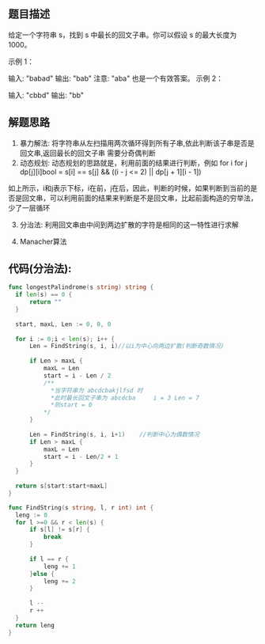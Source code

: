 ## 题目描述
给定一个字符串 s，找到 s 中最长的回文子串。你可以假设 s 的最大长度为 1000。

示例 1：

输入: "babad"
输出: "bab"
注意: "aba" 也是一个有效答案。
示例 2：

输入: "cbbd"
输出: "bb"

## 解题思路

1. 暴力解法:
        将字符串从左扫描用两次循环得到所有子串,依此判断该子串是否是回文串,返回最长的回文子串
        需要分奇偶判断
2. 动态规划:
     动态规划的思路就是，利用前面的结果进行判断，例如 
            for i
                for j
                      dp[j][i]bool = s[i] == s[j] && ((i - j <= 2) || dp[j + 1][i - 1])

 如上所示，i和j表示下标，i在前，j在后，因此，判断的时候，如果判断到当前的是否是回文串，可以利用前面的结果来判断是不是回文串，比起前面构造的穷举法，少了一层循环



3. 分治法:
      利用回文串由中间到两边扩散的字符是相同的这一特性进行求解

4. Manacher算法

## 代码(分治法):

  ```go
func longestPalindrome(s string) string {
    if len(s) == 0 {
        return ""
    }
    
    start, maxL, Len := 0, 0, 0
    
    for i := 0;i < len(s); i++ {
        Len = FindString(s, i, i)//以i为中心向两边扩散(判断奇数情况)
   
        if Len > maxL {
            maxL = Len
            start = i - Len / 2
            /**
              *当字符串为 abcdcbakjlfsd 时
              *此时最长回文子串为 abcdcba     i = 3 Len = 7
              *则start = 0
            */
        }
        
        Len = FindString(s, i, i+1)    //判断中心为偶数情况
        if Len > maxL {
            maxL = Len
            start = i - Len/2 + 1
        }
    }
    
    return s[start:start+maxL]
}

func FindString(s string, l, r int) int {
    leng := 0
    for l >=0 && r < len(s) {
        if s[l] != s[r] {
            break
        }
        
        if l == r {
            leng += 1
        }else {
            leng += 2
        }
        
        l --
        r ++
    }
    return leng
}
  ```